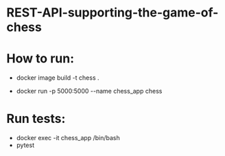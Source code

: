 # REST-API-supporting-the-game-of-chess

# How to run:

- docker image build -t chess .

- docker run -p 5000:5000 --name chess_app chess


# Run tests:
- docker exec -it chess_app /bin/bash
- pytest
